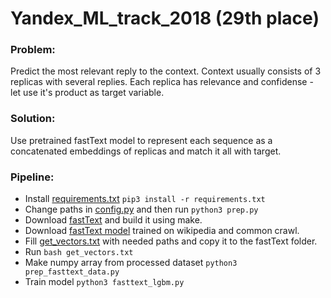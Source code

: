 # Yandex_ML_track_2018 (29th place)

### Problem:
  Predict the most relevant reply to the context. Context usually consists of 3 replicas with several replies. Each replica has relevance and confidense - let use it's product as target variable.
  
### Solution:
  Use pretrained fastText model to represent each sequence as a concatenated embeddings of replicas and match it all with target.
  
### Pipeline:
 - Install [requirements.txt](https://github.com/gasparian/Yandex_ML_track_2018/blob/master/requirements.txt) `pip3 install -r requirements.txt`
 - Change paths in [config.py](https://github.com/gasparian/Yandex_ML_track_2018/blob/master/config.py) and then run `python3 prep.py` 
 - Download [fastText](https://github.com/facebookresearch/fastText) and build it using make.
 - Download [fastText model](https://fasttext.cc/docs/en/crawl-vectors.html) trained on wikipedia and common crawl.
 - Fill [get_vectors.txt](https://github.com/gasparian/Yandex_ML_track_2018/blob/master/get_vectors.txt) with needed paths and copy it to the fastText folder.
 - Run `bash get_vectors.txt`
 - Make numpy array from processed dataset `python3 prep_fasttext_data.py`
 - Train model `python3 fasttext_lgbm.py`
